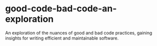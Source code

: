 # good-code-bad-code-an-exploration
An exploration of the nuances of good and bad code practices, gaining insights for writing efficient and maintainable software.
